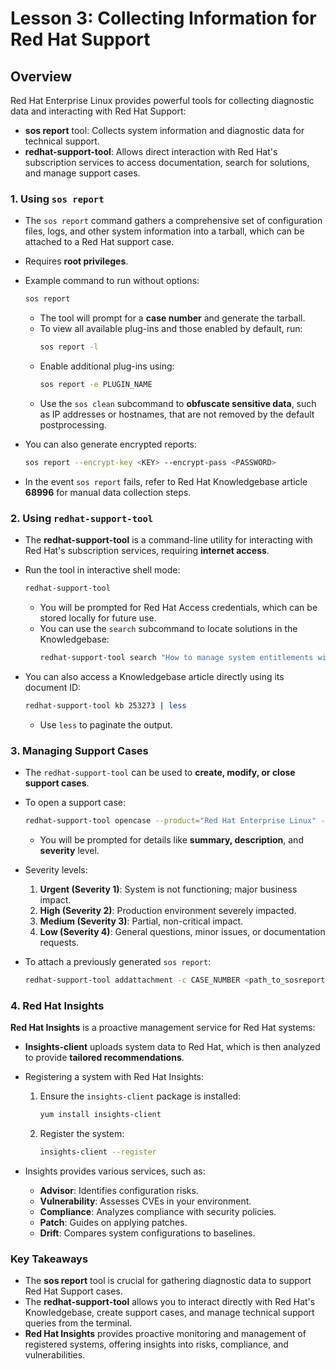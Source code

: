 
# Lesson 3: Collecting Information for Red Hat Support

## Overview

Red Hat Enterprise Linux provides powerful tools for collecting diagnostic data and interacting with Red Hat Support:

- **sos report** tool: Collects system information and diagnostic data for technical support.
- **redhat-support-tool**: Allows direct interaction with Red Hat's subscription services to access documentation, search for solutions, and manage support cases.

### 1. Using `sos report`

- The `sos report` command gathers a comprehensive set of configuration files, logs, and other system information into a tarball, which can be attached to a Red Hat support case.
- Requires **root privileges**.
- Example command to run without options:
  ```bash
  sos report
  ```
  - The tool will prompt for a **case number** and generate the tarball.
  - To view all available plug-ins and those enabled by default, run:
    ```bash
    sos report -l
    ```
  - Enable additional plug-ins using:
    ```bash
    sos report -e PLUGIN_NAME
    ```
  - Use the `sos clean` subcommand to **obfuscate sensitive data**, such as IP addresses or hostnames, that are not removed by the default postprocessing.

- You can also generate encrypted reports:
  ```bash
  sos report --encrypt-key <KEY> --encrypt-pass <PASSWORD>
  ```

- In the event `sos report` fails, refer to Red Hat Knowledgebase article **68996** for manual data collection steps.

### 2. Using `redhat-support-tool`

- The **redhat-support-tool** is a command-line utility for interacting with Red Hat's subscription services, requiring **internet access**.
- Run the tool in interactive shell mode:
  ```bash
  redhat-support-tool
  ```
  - You will be prompted for Red Hat Access credentials, which can be stored locally for future use.
  - You can use the `search` subcommand to locate solutions in the Knowledgebase:
    ```bash
    redhat-support-tool search "How to manage system entitlements with subscription-manager"
    ```

- You can also access a Knowledgebase article directly using its document ID:
  ```bash
  redhat-support-tool kb 253273 | less
  ```
  - Use `less` to paginate the output.

### 3. Managing Support Cases

- The `redhat-support-tool` can be used to **create, modify, or close support cases**.
- To open a support case:
  ```bash
  redhat-support-tool opencase --product="Red Hat Enterprise Linux" --version="9.4"
  ```
  - You will be prompted for details like **summary, description**, and **severity** level.
  
- Severity levels:
  1. **Urgent (Severity 1)**: System is not functioning; major business impact.
  2. **High (Severity 2)**: Production environment severely impacted.
  3. **Medium (Severity 3)**: Partial, non-critical impact.
  4. **Low (Severity 4)**: General questions, minor issues, or documentation requests.

- To attach a previously generated `sos report`:
  ```bash
  redhat-support-tool addattachment -c CASE_NUMBER <path_to_sosreport>
  ```

### 4. Red Hat Insights

**Red Hat Insights** is a proactive management service for Red Hat systems:

- **Insights-client** uploads system data to Red Hat, which is then analyzed to provide **tailored recommendations**.
- Registering a system with Red Hat Insights:
  1. Ensure the `insights-client` package is installed:
     ```bash
     yum install insights-client
     ```
  2. Register the system:
     ```bash
     insights-client --register
     ```

- Insights provides various services, such as:
  - **Advisor**: Identifies configuration risks.
  - **Vulnerability**: Assesses CVEs in your environment.
  - **Compliance**: Analyzes compliance with security policies.
  - **Patch**: Guides on applying patches.
  - **Drift**: Compares system configurations to baselines.

### Key Takeaways

- The **sos report** tool is crucial for gathering diagnostic data to support Red Hat Support cases.
- The **redhat-support-tool** allows you to interact directly with Red Hat's Knowledgebase, create support cases, and manage technical support queries from the terminal.
- **Red Hat Insights** provides proactive monitoring and management of registered systems, offering insights into risks, compliance, and vulnerabilities.
